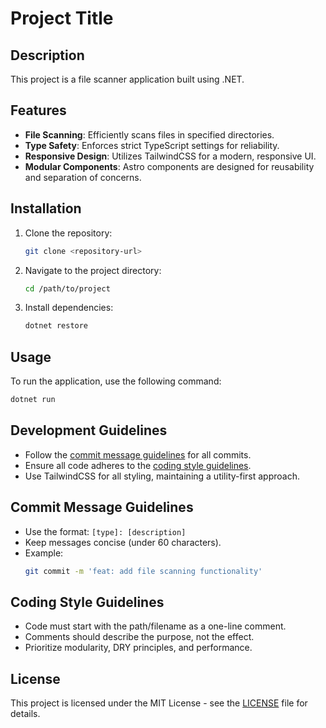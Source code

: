 # Project Title

<!-- path/filename: README.md -->

## Description

This project is a file scanner application built using .NET. 

## Features

- **File Scanning**: Efficiently scans files in specified directories.
- **Type Safety**: Enforces strict TypeScript settings for reliability.
- **Responsive Design**: Utilizes TailwindCSS for a modern, responsive UI.
- **Modular Components**: Astro components are designed for reusability and separation of concerns.

## Installation

1. Clone the repository:
   ```bash
   git clone <repository-url>
   ```
2. Navigate to the project directory:
   ```bash
   cd /path/to/project
   ```
3. Install dependencies:
   ```bash
   dotnet restore
   ```

## Usage

To run the application, use the following command:
```bash
dotnet run
```

## Development Guidelines

- Follow the [commit message guidelines](#commit-message-guidelines) for all commits.
- Ensure all code adheres to the [coding style guidelines](#coding-style-guidelines).
- Use TailwindCSS for all styling, maintaining a utility-first approach.

## Commit Message Guidelines

- Use the format: `[type]: [description]`
- Keep messages concise (under 60 characters).
- Example:
  ```bash
  git commit -m 'feat: add file scanning functionality'
  ```

## Coding Style Guidelines

- Code must start with the path/filename as a one-line comment.
- Comments should describe the purpose, not the effect.
- Prioritize modularity, DRY principles, and performance.

## License

This project is licensed under the MIT License - see the [LICENSE](LICENSE) file for details.
